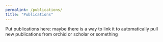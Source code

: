```yaml
---
permalink: /publications/
title: "Publications"
---
```


Put publications here: 
maybe there is a way to link it to automatically pull new publications from orchid or scholar or something


